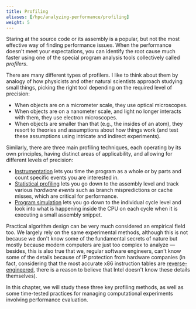 ```yaml
---
title: Profiling
aliases: [/hpc/analyzing-performance/profiling]
weight: 5
---
```


Staring at the source code or its assembly is a popular, but not the most effective way of finding performance issues. When the performance doesn't meet your expectations, you can identify the root cause much faster using one of the special program analysis tools collectively called *profilers*. 

There are many different types of profilers. I like to think about them by analogy of how physicists and other natural scientists approach studying small things, picking the right tool depending on the required level of precision:

- When objects are on a micrometer scale, they use optical microscopes.
- When objects are on a nanometer scale, and light no longer interacts with them, they use electron microscopes.
- When objects are smaller than that (e.g., the insides of an atom), they resort to theories and assumptions about how things work (and test these assumptions using intricate and indirect experiments).

Similarly, there are three main profiling techniques, each operating by its own principles, having distinct areas of applicability, and allowing for different levels of precision:

- [Instrumentation](instrumentation) lets you time the program as a whole or by parts and count specific events you are interested in.
- [Statistical profiling](events) lets you go down to the assembly level and track various *hardware events* such as branch mispredictions or cache misses, which are critical for performance.
- [Program simulation](mca) lets you go down to the individual cycle level and look into what is happening inside the CPU on each cycle when it is executing a small assembly snippet.

Practical algorithm design can be very much considered an empirical field too. We largely rely on the same experimental methods, although this is not because we don't know some of the fundamental secrets of nature but mostly because modern computers are just too complex to analyze — besides, this is also true that we, regular software engineers, can't know some of the details because of IP protection from hardware companies (in fact, considering that the most accurate x86 instruction tables are [reverse-engineered](https://arxiv.org/pdf/1810.04610.pdf), there is a reason to believe that Intel doesn't know these details themselves).

In this chapter, we will study these three key profiling methods, as well as some time-tested practices for managing computational experiments involving performance evaluation.
